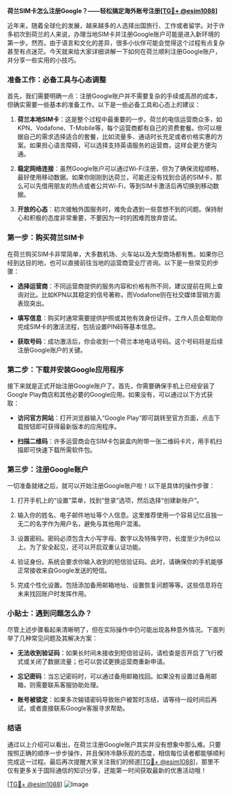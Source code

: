 **荷兰SIM卡怎么注册Google？——轻松搞定海外账号注册[[TG💪+ @esim1088](https://t.me/s/esim1088)]**

近年来，随着全球化的发展，越来越多的人选择出国旅行、工作或者留学。对于许多初次到荷兰的人来说，办理当地SIM卡并注册Google账户可能是进入新环境的第一步。然而，由于语言和文化的差异，很多小伙伴可能会觉得这个过程有点复杂甚至有点迷茫。今天就来给大家详细讲解一下如何在荷兰顺利注册Google账户，并分享一些实用的小技巧。

### 准备工作：必备工具与心态调整

首先，我们需要明确一点：注册Google账户并不需要复杂的手续或高昂的成本，但确实需要一些基本的准备工作。以下是一些必备工具和心态上的建议：

1. **荷兰本地SIM卡**：这是整个过程中最重要的一步。荷兰的电信运营商众多，如KPN、Vodafone、T-Mobile等，每个运营商都有自己的资费套餐。你可以根据自己的需求选择适合的套餐，比如流量多、通话时长充足或者价格实惠的方案。如果担心语言障碍，可以选择支持英语服务的运营商，这样会更方便沟通。

2. **稳定网络连接**：虽然Google账户可以通过Wi-Fi注册，但为了确保流程顺畅，最好使用移动数据。如果你刚刚到达荷兰，可能还没有找到合适的SIM卡，那么可以先借用朋友的热点或者公共Wi-Fi，等到SIM卡激活后再切换到移动数据。

3. **开放的心态**：初次接触外国服务时，难免会遇到一些意想不到的问题。保持耐心和积极的态度非常重要，不要因为一时的困难而放弃尝试。

### 第一步：购买荷兰SIM卡

在荷兰购买SIM卡非常简单，大多数机场、火车站以及大型商场都有售。如果你已经到达目的地，也可以直接前往当地的运营商营业厅咨询。以下是一些常见的步骤：

- **选择运营商**：不同运营商提供的服务内容和价格有所不同，建议提前在网上查询对比。比如KPN以其稳定的信号著称，而Vodafone则在社交媒体营销方面表现突出。
  
- **填写信息**：购买时通常需要提供护照或其他有效身份证件。工作人员会帮助你完成SIM卡的激活流程，包括设置PIN码等基本信息。

- **获取号码**：成功激活后，你会收到一个荷兰本地电话号码。这个号码将是后续注册Google账户的关键。

### 第二步：下载并安装Google应用程序

接下来就是正式开始注册Google账户了。首先，你需要确保手机上已经安装了Google Play商店和其他必要的Google应用。如果没有，可以通过以下方式获取：

- **访问官方网站**：打开浏览器输入“Google Play”即可跳转至官方页面，点击下载按钮即可获得最新版本的应用程序。
  
- **扫描二维码**：许多运营商会在SIM卡包装盒内附带一张二维码卡片，用手机扫描即可快速下载所需软件包。

### 第三步：注册Google账户

一切准备就绪之后，就可以开始注册Google账户啦！以下是具体的操作步骤：

1. 打开手机上的“设置”菜单，找到“登录”选项，然后选择“创建新账户”。

2. 输入你的姓名、电子邮件地址等个人信息。这里推荐使用一个容易记忆且独一无二的名字作为用户名，避免与其他用户混淆。

3. 设置密码。密码必须包含大小写字母、数字以及特殊字符，长度至少为8位以上。为了安全起见，还可以开启双重认证功能。

4. 验证身份。系统会要求你输入收到的短信验证码。此时，请确保你的手机能够正常接收来自Google发送的短信。

5. 完成个性化设置。包括添加备用邮箱地址、设置恢复问题等等。这些信息将在未来找回账户时发挥作用。

### 小贴士：遇到问题怎么办？

尽管上述步骤看起来清晰明了，但在实际操作中仍可能出现各种意外情况。下面列举了几种常见问题及其解决方案：

- **无法收到验证码**：如果长时间未接收到短信验证码，请检查是否开启了飞行模式或关闭了数据流量；也可以尝试更换运营商重新申请。

- **忘记密码**：当忘记密码时，可以通过备用邮箱找回。如果没有设置过备用邮箱，则需要联系客服协助处理。

- **账号被锁定**：如果多次输错密码导致账户被暂时冻结，请等待一段时间后再试，或者直接联系Google客服寻求帮助。

### 结语

通过以上介绍可以看出，在荷兰注册Google账户其实并没有想象中那么难。只要按照正确的顺序一步步操作，并且保持冷静乐观的态度，相信每位读者都能够顺利完成这一过程。最后再次提醒大家关注我们的频道[[TG💪+ @esim1088](https://t.me/s/esim1088)]，那里不仅有更多关于国际通信的知识分享，还能第一时间获取最新的优惠活动哦！

[[TG💪+ @esim1088](https://t.me/s/esim1088)] ![Image](https://i.postimg.cc/4NQfJmqS/Snipaste-2025-05-13-00-14-12.png)